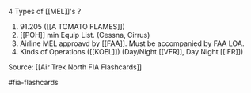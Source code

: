 4 Types of [[MEL]]'s
?
1. 91.205 ([[A TOMATO FLAMES]])
2. [[POH]] min Equip List. (Cessna, Cirrus)
3. Airline MEL approavd by [[FAA]]. Must be accompanied by FAA LOA.
4. Kinds of Operations ([[KOEL]]) (Day/Night [[VFR]], Day Night [[IFR]])

Source: [[Air Trek North FIA Flashcards]]

#fia-flashcards